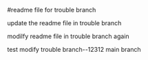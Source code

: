 #readme file for trouble branch

update the readme file in trouble branch

modilfy readme file in trouble branch again

test
modify trouble branch--12312
main branch